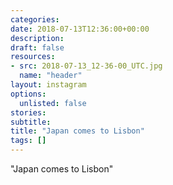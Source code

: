 ```yaml
---
categories:
date: 2018-07-13T12:36:00+00:00
description:
draft: false
resources:
- src: 2018-07-13_12-36-00_UTC.jpg
  name: "header"
layout: instagram
options:
  unlisted: false
stories:
subtitle:
title: "Japan comes to Lisbon"
tags: []
---
```


"Japan comes to Lisbon"

